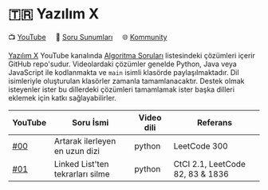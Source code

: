 # :tr: Yazılım X

:tv: [YouTube](https://www.youtube.com/channel/UCnhVJoxA9HmXueWGUapIhXg) &nbsp;&nbsp;&nbsp; :memo: [Soru Sunumları](https://drive.google.com/drive/folders/1e1aHq6XVlkxjyQIwAFqktxbUrzPXPBYY?usp=sharing) &nbsp;&nbsp;&nbsp; :globe_with_meridians: [Kommunity](https://kommunity.com/yazilimx)

[Yazılım X](https://www.youtube.com/channel/UCnhVJoxA9HmXueWGUapIhXg) YouTube kanalında [Algoritma Soruları](https://youtube.com/playlist?list=PL_GKt2iGS83sST66_u58JLv83c1YaLLh4) listesindeki çözümleri içerir GitHub repo'sudur. Videolardaki çözümler genelde Python, Java veya JavaScript ile kodlanmakta ve `main` isimli klasörde paylaşılmaktadır. Dil isimleriyle oluşturulan klasörler zamanla tamamlanacaktır. Destek olmak isteyenler ister bu dillerdeki çözümleri tamamlamak ister başka dilleri eklemek için katkı sağlayabilirler.

| YouTube | Soru İsmi | Video dili | Referans
| --- | --- | --- | ---
| [#00](https://www.youtube.com/watch?v=e0blPVL3EGE) | Artarak ilerleyen en uzun dizi | python | LeetCode 300
| [#01](https://www.youtube.com/watch?v=6yway1bD144) | Linked List'ten tekrarları silme | python | CtCI 2.1, LeetCode 82, 83 & 1836

